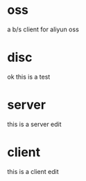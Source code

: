 # oss
a b/s client  for aliyun oss 

# disc
ok this is  a test

# server
this is a server edit

# client
this is a client edit